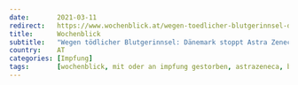 ```yaml
---
date:       2021-03-11
redirect:   https://www.wochenblick.at/wegen-toedlicher-blutgerinnsel-daenemark-stoppt-astra-zeneca-impfung/
title:      Wochenblick
subtitle:   "Wegen tödlicher Blutgerinnsel: Dänemark stoppt Astra Zeneca-Impfung"
country:    AT
categories: [Impfung]
tags:       [wochenblick, mit oder an impfung gestorben, astrazeneca, blutgerinnungsstörungen]
---
```

